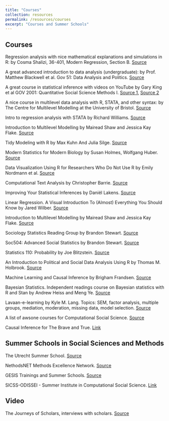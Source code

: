 ```yaml
---
title: "Courses"
collection: resources 
permalink: /resources/courses
excerpt: "Courses and Summer Schools"
---
```


## Courses 
  
Regression analysis with nice mathematical explanations and simulations in R: by Cosma Shalizi, 36-401, Modern Regression, Section B. [Source](https://www.stat.cmu.edu/~cshalizi/mreg/15/ )


A great advanced introduction to data analysis (undergraduate):  by Prof. Matthew Blackwell et al. Gov 51: Data Analysis and Politics. [Source](https://gov51.mattblackwell.org/) 


A great course in statistical inference with videos on YouTube by Gary King et al GOV 2001: Quantitative Social Science Methods I.
[Source 1](https://projects.iq.harvard.edu/gov2001), [Source 2 ](https://www.youtube.com/channel/UCtrwX29xpuWc9y0-0PKrHSQ/videos) 


A nice course in multilevel data analysis with R, STATA, and other syntax: by The Centre for Multilevel Modelling at the University of Bristol.
[Source](http://www.bristol.ac.uk/cmm/learning/online-course/) 


Intro to regression analysis with STATA by Richard Williams. [Source](https://www3.nd.edu/~rwilliam/stats3/index.html) 


Introduction to Multilevel Modelling by Mairead Shaw and Jessica Kay Flake. [Source](https://www.learn-mlms.com/)


Tidy Modeling with R by Max Kuhn And Julia Silge. [Source](https://www.tmwr.org/) 


Modern Statistics for Modern Biology by Susan Holmes, Wolfgang Huber. [Source](https://web.stanford.edu/class/bios221/book/introduction.html) 


Data Visualization Using R for Researchers Who Do Not Use R by Emily Nordmann et al. [Source](https://journals.sagepub.com/doi/full/10.1177/25152459221074654) 


Computational Text Analysis by Christopher Barrie. [Source](https://cjbarrie.github.io/CTA-ED/course-overview.html )


Improving Your Statistical Inferences by Daniël Lakens. [Source](https://lakens.github.io/statistical_inferences/) 


Linear Regression. A Visual Introduction To (Almost) Everything You Should Know by Jared Wilber. [Source](https://mlu-explain.github.io/linear-regression/) 


Introduction to Multilevel Modelling by Mairead Shaw and Jessica Kay Flake. [Source](https://www.learn-mlms.com) 


Sociology Statistics Reading Group by Brandon Stewart. [Source](https://scholar.princeton.edu/bstewart/sociology-statistics-reading-group) 


Soc504: Advanced Social Statistics by Brandon Stewart. [Source](https://scholar.princeton.edu/bstewart/bstewart/soc504-advanced-social-statistics)


Statistics 110: Probability by Joe Blitzstein. [Source](https://projects.iq.harvard.edu/stat110) 


An Introduction to Political and Social Data Analysis Using R by Thomas M. Holbrook. [Source](https://bookdown.org/tomholbrook12/bookdown-demo/) 


Machine Learning and Causal Inference by Brigham Frandsen. [Source](https://github.com/Mixtape-Sessions/Machine-Learning) 


Bayesian Statistics. Independent readings course on Bayesian statistics with R and Stan by Andrew Heiss and Meng Ye. [Source](https://bayesf22.classes.andrewheiss.com/)


Lavaan-e-learning by Kyle M. Lang. Topics: SEM, factor analysis, multiple groups, mediation, moderation, missing data, model selection. [Source](https://github.com/kylelang/lavaan-e-learning) 
  
A list of awsone courses for Computational Social Science. [Source](https://github.com/gesiscss/awesome-computational-social-science)

Causal Inference for The Brave and True. [Link](https://matheusfacure.github.io/python-causality-handbook/landing-page.html)


## Summer Schools in Social Sciences and Methods

The Utrecht Summer School. [Source](https://utrechtsummerschool.nl/  ) 

NethodsNET Methods Excellence Network. [Source](https://www.methodsnet.org/home) 

GESIS Trainings and Summer Schools. [Source](https://training.gesis.org/)

SICSS-ODISSEI - Summer Institute in Computational Social Science. [Link](https://sicss.io/2023/odissei/)

## Video

The Journeys of Scholars, interviews with scholars. [Source](https://www.youtube.com/@thejourneysofscholars8820) 
